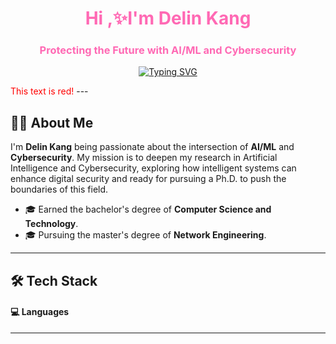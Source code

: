 <h1 align="center" style="color:#ff69b4;"> Hi ,✨I'm Delin Kang</h1>

<h3 align="center" style="color:#ff69b4;"> Protecting the Future with AI/ML and Cybersecurity</h3>

<p align="center">
<a href="https://git.io/typing-svg"><img src="https://readme-typing-svg.demolab.com?font=Fira+Code&size=23&duration=4000&pause=1000&color=FF69B4&center=true&vCenter=true&width=500&lines=Growing+with+every+challenge+I+face;Driven+by+curiosity+and+innovation;Always+learning+new+things" alt="Typing SVG" /></a>
</p>
<font color="red">This text is red!</font>
---

## 👨‍🎓 About Me

I'm **Delin Kang** being passionate about the intersection of **AI/ML** and **Cybersecurity**. My mission is to deepen my research in Artificial Intelligence and Cybersecurity, exploring how intelligent systems can enhance digital security and ready for pursuing a Ph.D. to push the boundaries of this field.


- 🎓 Earned the bachelor's degree of **Computer Science and Technology**.  
- 🎓 Pursuing the master's degree of **Network Engineering**.

---
## 🛠️ Tech Stack
#### 💻 Languages






---
